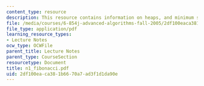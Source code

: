 ```yaml
---
content_type: resource
description: This resource contains information on heaps, and minimum spanning tree.
file: /media/courses/6-854j-advanced-algorithms-fall-2005/2df100eaca381b6670a7ad3f1d1da90e_n1_fibonacci.pdf
file_type: application/pdf
learning_resource_types:
- Lecture Notes
ocw_type: OCWFile
parent_title: Lecture Notes
parent_type: CourseSection
resourcetype: Document
title: n1_fibonacci.pdf
uid: 2df100ea-ca38-1b66-70a7-ad3f1d1da90e
---
```

